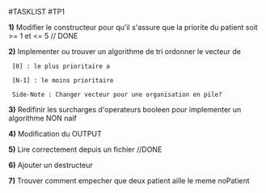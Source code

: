    #TASKLIST
   #TP1

   **1)** Modifier le constructeur pour qu'il s'assure que la priorite du patient soit >= 1 et <= 5 // DONE

   **2)** Implementer ou trouver un algorithme de tri ordonner le vecteur de

     [0] : le plus prioritaire a

     [N-1] : le moins prioritaire

     Side-Note : Changer vecteur pour une organisation en pile?

   **3)** Redifinir les surcharges d'operateurs booleen pour implementer un algorithme NON naif

   **4)** Modification du OUTPUT

   **5)** Lire correctement depuis un fichier //DONE

   **6)** Ajouter un destructeur

   **7)** Trouver comment empecher que deux patient aille le meme noPatient
   
